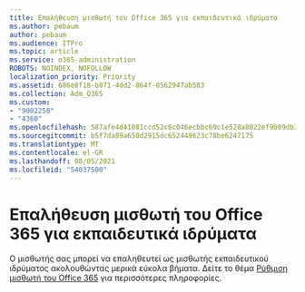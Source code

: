 ```yaml
---
title: Επαλήθευση μισθωτή του Office 365 για εκπαιδευτικά ιδρύματα
ms.author: pebaum
author: pebaum
ms.audience: ITPro
ms.topic: article
ms.service: o365-administration
ROBOTS: NOINDEX, NOFOLLOW
localization_priority: Priority
ms.assetid: 686e8f18-b871-4dd2-864f-8562947ab583
ms.collection: Adm_O365
ms.custom:
- "9002258"
- "4360"
ms.openlocfilehash: 587afe4d41081ccd52c6c046ecbbc69c1e528a8022ef9b09db396d9b34b2e323
ms.sourcegitcommit: b5f7da89a650d2915dc652449623c78be6247175
ms.translationtype: MT
ms.contentlocale: el-GR
ms.lasthandoff: 08/05/2021
ms.locfileid: "54037500"
---
```

# <a name="verify-office-365-education-tenant"></a>Επαλήθευση μισθωτή του Office 365 για εκπαιδευτικά ιδρύματα

Ο μισθωτής σας μπορεί να επαληθευτεί ως μισθωτής εκπαιδευτικού ιδρύματος ακολουθώντας μερικά εύκολα βήματα. Δείτε το θέμα [Ρύθμιση μισθωτή του Office 365](https://docs.microsoft.com/microsoft-365/education/deploy/create-your-office-365-tenant) για περισσότερες πληροφορίες. 

